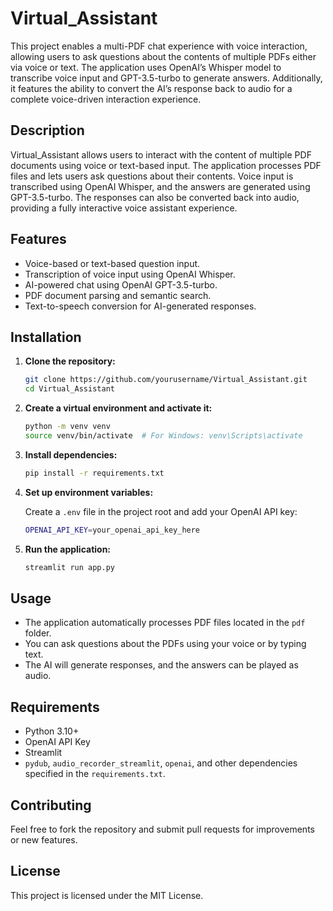 # Virtual_Assistant

This project enables a multi-PDF chat experience with voice interaction, allowing users to ask questions about the contents of multiple PDFs either via voice or text. The application uses OpenAI’s Whisper model to transcribe voice input and GPT-3.5-turbo to generate answers. Additionally, it features the ability to convert the AI’s response back to audio for a complete voice-driven interaction experience.

## Description

Virtual_Assistant allows users to interact with the content of multiple PDF documents using voice or text-based input. The application processes PDF files and lets users ask questions about their contents. Voice input is transcribed using OpenAI Whisper, and the answers are generated using GPT-3.5-turbo. The responses can also be converted back into audio, providing a fully interactive voice assistant experience.

## Features

- Voice-based or text-based question input.
- Transcription of voice input using OpenAI Whisper.
- AI-powered chat using OpenAI GPT-3.5-turbo.
- PDF document parsing and semantic search.
- Text-to-speech conversion for AI-generated responses.

## Installation

1. **Clone the repository:**

    ```bash
    git clone https://github.com/yourusername/Virtual_Assistant.git
    cd Virtual_Assistant
    ```

2. **Create a virtual environment and activate it:**

    ```bash
    python -m venv venv
    source venv/bin/activate  # For Windows: venv\Scripts\activate
    ```

3. **Install dependencies:**

    ```bash
    pip install -r requirements.txt
    ```

4. **Set up environment variables:**

    Create a `.env` file in the project root and add your OpenAI API key:

    ```bash
    OPENAI_API_KEY=your_openai_api_key_here
    ```

5. **Run the application:**

    ```bash
    streamlit run app.py
    ```

## Usage

- The application automatically processes PDF files located in the `pdf` folder.
- You can ask questions about the PDFs using your voice or by typing text.
- The AI will generate responses, and the answers can be played as audio.

## Requirements

- Python 3.10+
- OpenAI API Key
- Streamlit
- `pydub`, `audio_recorder_streamlit`, `openai`, and other dependencies specified in the `requirements.txt`.

## Contributing

Feel free to fork the repository and submit pull requests for improvements or new features.

## License

This project is licensed under the MIT License.
